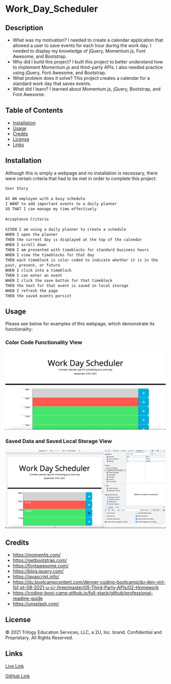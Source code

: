 # Work_Day_Scheduler

## Description

- What was my motivation? I needed to create a calendar application that allowed a user to save events for each hour during the work day. I needed to display my knowledge of jQuery, Momentum.js, Font Awesome, and Bootstrap.
- Why did I build this project? I built this project to better understand how to implement Momentum.js and third-party APIs. I also needed practice using jQuery, Font Awesome, and Bootstrap.
- What problem does it solve? This project creates a calendar for a standard work day that saves events.
- What did I learn? I learned about Momentum.js, jQuery, Bootstrap, and Font Awesome.

## Table of Contents

- [Installation](#installation)
- [Usage](#usage)
- [Credits](#credits)
- [License](#license)
- [Links](#links)

## Installation

Although this is simply a webpage and no installation is necessary, there were certain criteria that had to be met in order to complete this project:

    User Story

    AS AN employee with a busy schedule
    I WANT to add important events to a daily planner
    SO THAT I can manage my time effectively

    Acceptance Criteria

    GIVEN I am using a daily planner to create a schedule
    WHEN I open the planner
    THEN the current day is displayed at the top of the calendar
    WHEN I scroll down
    THEN I am presented with timeblocks for standard business hours
    WHEN I view the timeblocks for that day
    THEN each timeblock is color coded to indicate whether it is in the past, present, or future
    WHEN I click into a timeblock
    THEN I can enter an event
    WHEN I click the save button for that timeblock
    THEN the text for that event is saved in local storage
    WHEN I refresh the page
    THEN the saved events persist

## Usage

Please see below for examples of this webpage, which demonstrate its functionality:

### Color Code Functionality View

![1](assets/images/1.png)

### Saved Data and Saved Local Storage View

![2](assets/images/2.png)

## Credits

- https://momentjs.com/
- https://getbootstrap.com/
- https://fontawesome.com/
- https://blog.jquery.com/
- https://javascript.info/
- https://du.bootcampcontent.com/denver-coding-bootcamp/du-den-virt-fsf-pt-08-2021-u-c/-/tree/master/05-Third-Party-APIs/02-Homework
- https://coding-boot-camp.github.io/full-stack/github/professional-readme-guide
- https://unsplash.com/

## License

© 2021 Trilogy Education Services, LLC, a 2U, Inc. brand. Confidential and Proprietary. All Rights Reserved.

## Links

[Live Link](https://carlincb.github.io/Work_Day_Scheduler/)

[GitHub Link](https://github.com/carlincb/Work_Day_Scheduler)
